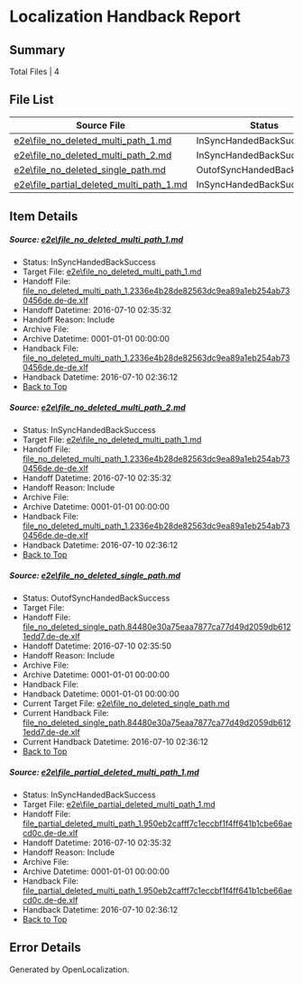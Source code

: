 # <a name='report-top'></a> Localization Handback Report

## Summary
 Total Files | 4

## File List
 Source File | Status | Details 
 ----------- | ------ | ------- 
 [e2e\file_no_deleted_multi_path_1.md](https://github.com/OpenLocalizationTestOrg/oltest/blob/8507a0ed71c61baa07be8be23dc45f4e69046242/e2e/file_no_deleted_multi_path_1.md) | InSyncHandedBackSuccess | [Details](#11305c15267cd9db7294ad412f01067a1eca651c1)
 [e2e\file_no_deleted_multi_path_2.md](https://github.com/OpenLocalizationTestOrg/oltest/blob/4d8c82783e9649e9cb184ab88cad752ae81ef00d/e2e/file_no_deleted_multi_path_2.md) | InSyncHandedBackSuccess | [Details](#11305c15267cd9db7294ad412f01067a1eca651c2)
 [e2e\file_no_deleted_single_path.md](https://github.com/OpenLocalizationTestOrg/oltest/blob/4d8c82783e9649e9cb184ab88cad752ae81ef00d/e2e/file_no_deleted_single_path.md) | OutofSyncHandedBackSuccess | [Details](#e1c0ab86cafe22c5da81dbffce9a080ee366f89a3)
 [e2e\file_partial_deleted_multi_path_1.md](https://github.com/OpenLocalizationTestOrg/oltest/blob/8507a0ed71c61baa07be8be23dc45f4e69046242/e2e/file_partial_deleted_multi_path_1.md) | InSyncHandedBackSuccess | [Details](#97e867667863a4d1a5daa9f6217eb1da4ab1366b4)

## Item Details
##### <a name='11305c15267cd9db7294ad412f01067a1eca651c1'></a> Source: [e2e\file_no_deleted_multi_path_1.md](https://github.com/OpenLocalizationTestOrg/oltest/blob/8507a0ed71c61baa07be8be23dc45f4e69046242/e2e/file_no_deleted_multi_path_1.md)
* Status: InSyncHandedBackSuccess
* Target File: [e2e\file_no_deleted_multi_path_1.md](https://github.com/OpenLocalizationTestOrg/oltest-dede-fly/blob/d52c1d14984a7892c6845c3fa7f1f56699d2b4b8/e2e/file_no_deleted_multi_path_1.md)
* Handoff File: [file_no_deleted_multi_path_1.2336e4b28de82563dc9ea89a1eb254ab730456de.de-de.xlf](https://github.com/OpenLocalizationTestOrg/olhandoff-e2e/blob/7e58c230189d51912e6a97c53818d20c16e9bc5a/ol-handoff/OpenLocalizationTestOrg/oltest-dede-fly/ci/mt/file_no_deleted_multi_path_1.2336e4b28de82563dc9ea89a1eb254ab730456de.de-de.xlf)
* Handoff Datetime: 2016-07-10 02:35:32
* Handoff Reason: Include
* Archive File: 
* Archive Datetime: 0001-01-01 00:00:00
* Handback File: [file_no_deleted_multi_path_1.2336e4b28de82563dc9ea89a1eb254ab730456de.de-de.xlf](https://github.com/OpenLocalizationTestOrg/olhandback-e2e/blob/8459a68395582f37f90f34367b7a2216716448da/ol-handback/OpenLocalizationTestOrg/oltest-dede-fly/ci/mt/file_no_deleted_multi_path_1.2336e4b28de82563dc9ea89a1eb254ab730456de.de-de.xlf)
* Handback Datetime: 2016-07-10 02:36:12
* [Back to Top](#report-top)

##### <a name='11305c15267cd9db7294ad412f01067a1eca651c2'></a> Source: [e2e\file_no_deleted_multi_path_2.md](https://github.com/OpenLocalizationTestOrg/oltest/blob/4d8c82783e9649e9cb184ab88cad752ae81ef00d/e2e/file_no_deleted_multi_path_2.md)
* Status: InSyncHandedBackSuccess
* Target File: [e2e\file_no_deleted_multi_path_1.md](https://github.com/OpenLocalizationTestOrg/oltest-dede-fly/blob/d52c1d14984a7892c6845c3fa7f1f56699d2b4b8/e2e/file_no_deleted_multi_path_1.md)
* Handoff File: [file_no_deleted_multi_path_1.2336e4b28de82563dc9ea89a1eb254ab730456de.de-de.xlf](https://github.com/OpenLocalizationTestOrg/olhandoff-e2e/blob/7e58c230189d51912e6a97c53818d20c16e9bc5a/ol-handoff/OpenLocalizationTestOrg/oltest-dede-fly/ci/mt/file_no_deleted_multi_path_1.2336e4b28de82563dc9ea89a1eb254ab730456de.de-de.xlf)
* Handoff Datetime: 2016-07-10 02:35:32
* Handoff Reason: Include
* Archive File: 
* Archive Datetime: 0001-01-01 00:00:00
* Handback File: [file_no_deleted_multi_path_1.2336e4b28de82563dc9ea89a1eb254ab730456de.de-de.xlf](https://github.com/OpenLocalizationTestOrg/olhandback-e2e/blob/8459a68395582f37f90f34367b7a2216716448da/ol-handback/OpenLocalizationTestOrg/oltest-dede-fly/ci/mt/file_no_deleted_multi_path_1.2336e4b28de82563dc9ea89a1eb254ab730456de.de-de.xlf)
* Handback Datetime: 2016-07-10 02:36:12
* [Back to Top](#report-top)

##### <a name='e1c0ab86cafe22c5da81dbffce9a080ee366f89a3'></a> Source: [e2e\file_no_deleted_single_path.md](https://github.com/OpenLocalizationTestOrg/oltest/blob/4d8c82783e9649e9cb184ab88cad752ae81ef00d/e2e/file_no_deleted_single_path.md)
* Status: OutofSyncHandedBackSuccess
* Target File: 
* Handoff File: [file_no_deleted_single_path.84480e30a75eaa7877ca77d49d2059db6121edd7.de-de.xlf](https://github.com/OpenLocalizationTestOrg/olhandoff-e2e/blob/cb4d8af97b426356690b27919d27196c7bd2affb/ol-handoff/OpenLocalizationTestOrg/oltest-dede-fly/ci/mt/file_no_deleted_single_path.84480e30a75eaa7877ca77d49d2059db6121edd7.de-de.xlf)
* Handoff Datetime: 2016-07-10 02:35:50
* Handoff Reason: Include
* Archive File: 
* Archive Datetime: 0001-01-01 00:00:00
* Handback File: 
* Handback Datetime: 0001-01-01 00:00:00
* Current Target File: [e2e\file_no_deleted_single_path.md](https://github.com/OpenLocalizationTestOrg/oltest-dede-fly/blob/d52c1d14984a7892c6845c3fa7f1f56699d2b4b8/e2e/file_no_deleted_single_path.md)
* Current Handback File: [file_no_deleted_single_path.84480e30a75eaa7877ca77d49d2059db6121edd7.de-de.xlf](https://github.com/OpenLocalizationTestOrg/olhandback-e2e/blob/8459a68395582f37f90f34367b7a2216716448da/ol-handback/OpenLocalizationTestOrg/oltest-dede-fly/ci/mt/file_no_deleted_single_path.84480e30a75eaa7877ca77d49d2059db6121edd7.de-de.xlf)
* Current Handback Datetime: 2016-07-10 02:36:12
* [Back to Top](#report-top)

##### <a name='97e867667863a4d1a5daa9f6217eb1da4ab1366b4'></a> Source: [e2e\file_partial_deleted_multi_path_1.md](https://github.com/OpenLocalizationTestOrg/oltest/blob/8507a0ed71c61baa07be8be23dc45f4e69046242/e2e/file_partial_deleted_multi_path_1.md)
* Status: InSyncHandedBackSuccess
* Target File: [e2e\file_partial_deleted_multi_path_1.md](https://github.com/OpenLocalizationTestOrg/oltest-dede-fly/blob/d52c1d14984a7892c6845c3fa7f1f56699d2b4b8/e2e/file_partial_deleted_multi_path_1.md)
* Handoff File: [file_partial_deleted_multi_path_1.950eb2cafff7c1eccbf1f4ff641b1cbe66aecd0c.de-de.xlf](https://github.com/OpenLocalizationTestOrg/olhandoff-e2e/blob/7e58c230189d51912e6a97c53818d20c16e9bc5a/ol-handoff/OpenLocalizationTestOrg/oltest-dede-fly/ci/mt/file_partial_deleted_multi_path_1.950eb2cafff7c1eccbf1f4ff641b1cbe66aecd0c.de-de.xlf)
* Handoff Datetime: 2016-07-10 02:35:32
* Handoff Reason: Include
* Archive File: 
* Archive Datetime: 0001-01-01 00:00:00
* Handback File: [file_partial_deleted_multi_path_1.950eb2cafff7c1eccbf1f4ff641b1cbe66aecd0c.de-de.xlf](https://github.com/OpenLocalizationTestOrg/olhandback-e2e/blob/8459a68395582f37f90f34367b7a2216716448da/ol-handback/OpenLocalizationTestOrg/oltest-dede-fly/ci/mt/file_partial_deleted_multi_path_1.950eb2cafff7c1eccbf1f4ff641b1cbe66aecd0c.de-de.xlf)
* Handback Datetime: 2016-07-10 02:36:12
* [Back to Top](#report-top)


## Error Details

Generated by OpenLocalization.
